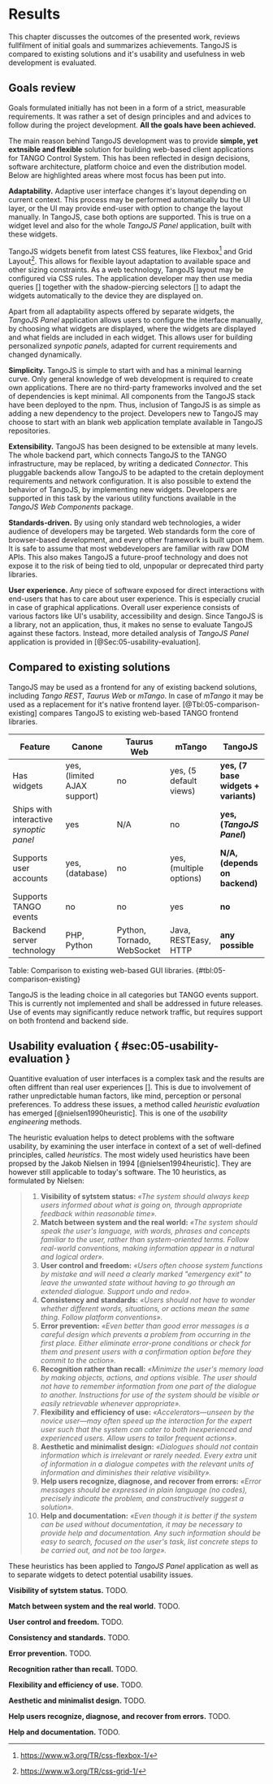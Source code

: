 # Results

This chapter discusses the outcomes of the presented work, reviews fullfilment
of initial goals and summarizes achievements. TangoJS is compared to existing
solutions and it's usability and usefulness in web development is evaluated.

## Goals review

Goals formulated initially has not been in a form of a strict, measurable
requirements. It was rather a set of design principles and and advices to
follow during the project development. **All the goals have been achieved.**

The main reason behind TangoJS development was to provide **simple, yet
extnsible and flexible** solution for building web-based client applications
for TANGO Control System. This has been reflected in design decisions, software
architecture, platform choice and even the distribution model. Below are
highlighted areas where most focus has been put into.

**Adaptability.**
Adaptive user interface changes it's layout depending on current context. This
process may be performed automatically bu the UI layer, or the UI may provide
end-user with option to change the layout manually. In TangoJS, case both
options are supported. This is true on a widget level and also for the whole
*TangoJS Panel* application, built with these widgets.

TangoJS widgets benefit from latest CSS features, like
Flexbox[^05-css-flexbox] and Grid Layout[^05-css-grid-layout]. This allows for
flexible layout adaptation to available space and other sizing constraints.
As a web technology, TangoJS layout may be configured via CSS rules. The
application developer may then use media queries [] together with the
shadow-piercing selectors [] to adapt the widgets automatically to the device
they are displayed on. 

[^05-css-flexbox]: <https://www.w3.org/TR/css-flexbox-1/>
[^05-css-grid-layout]: <https://www.w3.org/TR/css-grid-1/>

Apart from all adaptability aspects offered by separate widgets, the *TangoJS
Panel* application allows users to configure the interface manually, by
choosing what widgets are displayed, where the widgets are displayed and what
fields are included in each widget. This allows user for building personalized
*synpotic panels*, adapted for current requirements and changed dynamically.

**Simplicity.**
TangoJS is simple to start with and has a minimal learning curve. Only general
knowledge of web development is required to create own applications. There
are no third-party frameworks involved and the set of dependencies is kept
minimal. All components from the TangoJS stack have been deployed to the npm.
Thus, inclusion of TangoJS is as simple as adding a new dependency to the
project. Developers new to TangoJS may choose to start with an blank web
application template available in TangoJS repositories.

**Extensibility.**
TangoJS has been designed to be extensible at many levels. The whole backend
part, which connects TangoJS to the TANGO infrastructure, may be replaced, by
writing a dedicated *Connector*. This pluggable backends allow TangoJS to be
adapted to the cretain deployment requirements and network configuration.
It is also possible to extend the behavior of TangoJS, by implementing new
widgets. Developers are supported in this task by the various utility functions
available in the *TangoJS Web Components* package.

**Standards-driven.**
By using only standard web technologies, a wider audience of developers may be
targeted. Web standards form the core of browser-based development, and every
other framework is built upon them. It is safe to assume that most
webdevelopers are familiar with raw DOM APIs. This also makes TangoJS a
future-proof technology and does not expose it to the risk of being tied to
old, unpopular or deprecated third party libraries.

**User experience.**
Any piece of software exposed for direct interactions with end-users that has
to care about user experience. This is especially crucial in case of graphical
applications. Overall user experience consists of various factors like UI's
usability, accessibility and design. Since TangoJS is a library, not an
application, thus, it makes no sense to evaluate TangoJS against these factors.
Instead, more detailed analysis of *TangoJS Panel* application is provided in
[@Sec:05-usability-evaluation].

## Compared to existing solutions

TangoJS may be used as a frontend for any of existing backend solutions,
including *Tango REST*, *Taurus Web* or *mTango*. In case of *mTango* it may be
used as a replacement for it's native frontend layer.
[@Tbl:05-comparison-existing] compares TangoJS to existing web-based TANGO
frontend libraries.

Feature | Canone | Taurus Web | mTango | TangoJS
---------------|---------------|---------------|---------------|---------------
Has widgets | yes, (limited AJAX support) | no | yes, (5 default views) | **yes, (7 base widgets + variants)**
Ships with interactive *synoptic panel* | yes | N/A | no | **yes, (*TangoJS Panel*)**
Supports user accounts | yes, (database) | no | yes, (multiple options) | **N/A, (depends on backend)**
Supports TANGO events | no | no | yes | **no**
Backend server technology | PHP, Python | Python, Tornado, WebSocket | Java, RESTEasy, HTTP | **any possible**

Table: Comparison to existing web-based GUI libraries. {#tbl:05-comparison-existing}

TangoJS is the leading choice in all categories but TANGO events support. This
is currently not implemented and shall be addressed in future releases. Use of
events may significantly reduce network traffic, but requires support on
both frontend and backend side.

## Usability evaluation { #sec:05-usability-evaluation }

Quantitive evaluation of user interfaces is a complex task and the results are
often diffrent than real user experiences []. This is due to involvement of
rather unpredictable human factors, like mind, perception or personal
preferences. To address these issues, a method called *heuristic evaluation*
has emerged [@nielsen1990heuristic]. This is one of the
*usability engineering* methods.

The heuristic evaluation helps to detect problems with the software usability,
by examining the user interface in context of a set of well-defined principles,
called *heuristics*. The most widely used heuristics have been propsed by the
Jakob Nielsen in 1994 [@nielsen1994heuristic]. They are however still
applicable to today's software. The 10 heuristics, as formulated by Nielsen:

> 1. **Visibility of sytstem status:**
>    *«The system should always keep users informed about what is going on,
>    through appropriate feedback within reasonable time».*
> 1. **Match between system and the real world:**
>    *«The system should speak the user's language, with words, phrases and
>    concepts familiar to the user, rather than system-oriented terms. Follow
>    real-world conventions, making information appear in a natural and logical
>    order».*
> 1. **User control and freedom:**
>    *«Users often choose system functions by mistake and will need a clearly
>    marked "emergency exit" to leave the unwanted state without having to go
>    through an extended dialogue. Support undo and redo».*
> 1. **Consistency and standards:**
>    *«Users should not have to wonder whether different words, situations, or
>    actions mean the same thing. Follow platform conventions».*
> 1. **Error prevention:**
>    *«Even better than good error messages is a careful design which prevents
>    a problem from occurring in the first place. Either eliminate error-prone
>    conditions or check for them and present users with a confirmation option
>    before they commit to the action».*
> 1. **Recognition rather than recall:**
>    *«Minimize the user's memory load by making objects, actions, and options
>    visible. The user should not have to remember information from one part
>    of the dialogue to another. Instructions for use of the system should be
>    visible or easily retrievable whenever appropriate».*
> 1. **Flexibility and efficiency of use:**
>    *«Accelerators—unseen by the novice user—may often speed up the
>    interaction for the expert user such that the system can cater to both
>    inexperienced and experienced users. Allow users to tailor frequent
>    actions».*
> 1. **Aesthetic and minimalist design:**
>    *«Dialogues should not contain information which is irrelevant or rarely
>    needed. Every extra unit of information in a dialogue competes with
>    the relevant units of information and diminishes their relative
>    visibility».*
> 1. **Help users recognize, diagnose, and recover from errors:**
>    *«Error messages should be expressed in plain language (no codes),
>    precisely indicate the problem, and constructively suggest a solution».*
> 1. **Help and documentation:**
>    *«Even though it is better if the system can be used without
>    documentation, it may be necessary to provide help and documentation.
>    Any such information should be easy to search, focused on the user's
>    task, list concrete steps to be carried out, and not be too large».*

These heuristics has been applied to *TangoJS Panel* application as well as to
separate widgets to detect potential usability issues.

**Visibility of sytstem status.**
TODO.

**Match between system and the real world.**
TODO.

**User control and freedom.**
TODO.

**Consistency and standards.**
TODO.

**Error prevention.**
TODO.

**Recognition rather than recall.**
TODO.

**Flexibility and efficiency of use.**
TODO.

**Aesthetic and minimalist design.**
TODO.

**Help users recognize, diagnose, and recover from errors.**
TODO.

**Help and documentation.**
TODO.
